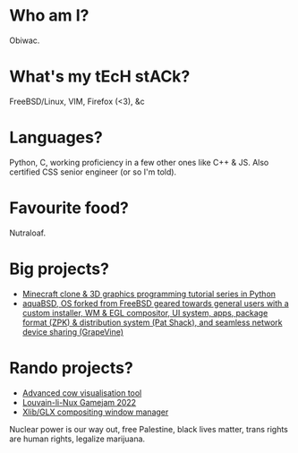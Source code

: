# Who am I?

Obiwac.

# What's my tEcH stACk?

FreeBSD/Linux, VIM, Firefox (<3), &c

# Languages?

Python, C, working proficiency in a few other ones like C++ & JS.
Also certified CSS senior engineer (or so I'm told).

# Favourite food?

Nutraloaf.

# Big projects?

- [Minecraft clone & 3D graphics programming tutorial series in Python](https://github.com/obiwac/python-minecraft-clone)
- [aquaBSD, OS forked from FreeBSD geared towards general users with a custom installer, WM & EGL compositor, UI system, apps, package format (ZPK) & distribution system (Pat Shack), and seamless network device sharing (GrapeVine)](https://inobulles.github.io)

# Rando projects?

- [Advanced cow visualisation tool](https://github.com/NovAti0n/MOOdle)
- [Louvain-li-Nux Gamejam 2022](https://github.com/obiwac/lln-gamejam-2022)
- [Xlib/GLX compositing window manager](https://github.com/obiwac/x-compositing-wm)

Nuclear power is our way out, free Palestine, black lives matter, trans rights are human rights, legalize marijuana.
